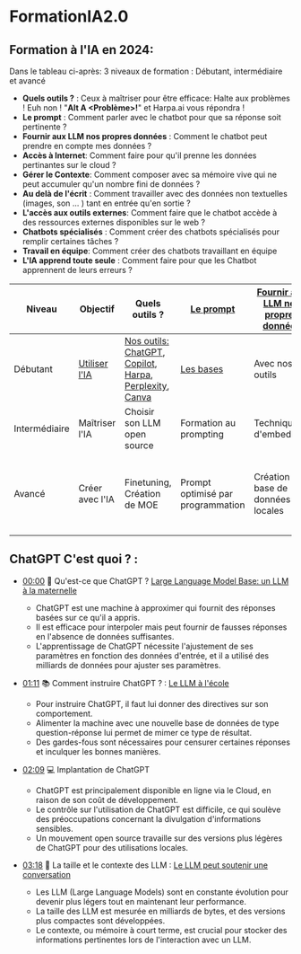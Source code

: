 # FormationIA2.0

## Formation à l'IA en 2024: 

Dans le tableau ci-après: 3 niveaux de formation : Débutant, intermédiaire et avancé
- **Quels outils ?** : Ceux à maîtriser pour être efficace:  Halte aux problèmes ! Euh non !  "**Alt A <Problème>!**" et Harpa.ai vous répondra !
- **Le prompt** : Comment parler avec le chatbot pour que sa réponse soit pertinente ?
- **Fournir aux LLM nos propres données** : Comment le chatbot peut prendre en compte mes données ?
- **Accès à Internet**: Comment faire pour qu'il prenne les données pertinantes sur le cloud ?
- **Gérer le Contexte**: Comment composer avec sa mémoire vive qui ne peut accumuler qu'un nombre fini de données ?
- **Au delà de l'écrit** : Comment travailler avec des données non textuelles (images, son ... ) tant en entrée qu'en sortie ?
- **L'accès aux outils externes**: Comment faire que le chatbot accède à des ressources externes disponibles sur le web ?
- **Chatbots spécialisés** : Comment créer des chatbots spécialisés pour remplir certaines tâches ?
- **Travail en équipe**: Comment créer des chatbots travaillant en équipe
- **L'IA apprend toute seule** : Comment faire pour que les Chatbot apprennent de leurs erreurs ?

| Niveau        | Objectif                              | Quels outils  ?                           | [Le prompt](https://github.com/jpbrasile/formationIA2.0/wiki/4.-Le-prompting)                                           | [Fournir aux LLM nos propres données](https://github.com/jpbrasile/formationIA2.0/wiki/6.-Fournir-aux-LLM-nos-propres-donn%C3%A9es)                                               | [L'Accès à Internet](https://github.com/jpbrasile/formationIA2.0/wiki/L'acc%C3%A8s-%C3%A0-internet.md)                                            | [Gérer le contexte](https://github.com/jpbrasile/formationIA2.0/wiki/5.-Gestion-du-contexte)                                             | [Au delà de l'écrit](https://github.com/jpbrasile/formationIA2.0/wiki/9.-Les-LLM-multimodaux-(MLLM))                                         | [L'accès aux outils externes](https://github.com/jpbrasile/formationIA2.0/wiki/8.-L%E2%80%99Acc%C3%A8s-aux-API)                                               | [Chatbots spécialisés](https://github.com/jpbrasile/formationIA2.0/wiki/A.-Les-GPTs)                                              | [Travail en équipe](https://github.com/jpbrasile/formationIA2.0/wiki/B.-Les-agents)                                           | [L'IA apprend toute seule](https://github.com/jpbrasile/formationIA2.0/wiki/C.-L%E2%80%99apprentissage-par-renforcement-:)                                               |
|---------------|---------------------------------------|-----------------------------------------|------------------------------------------------------|------------------------------------------------------|-----------------------------------------------------|----------------------------------------------------|---------------------------------------------------|----------------------------------------------------|----------------------------------------------------|----------------------------------------------------|----------------------------------------------------|
| Débutant      | [Utiliser l'IA](https://github.com/jpbrasile/formationIA2.0/blob/main/cours%20pour%20d%C3%A9butants/1-%20prendre%20des%20notes.md)        | [Nos outils:](https://github.com/jpbrasile/formationIA2.0/wiki/01:-Comment-disposer-d'outils-qui-font-tout-pour-vous-%3F)  [ChatGPT](https://chat.openai.com/), [Copilot](https://copilot.microsoft.com/?culture=fr-fr&country=fr), [Harpa](https://harpa.ai/), [Perplexity](https://www.perplexity.ai/), [Canva](https://www.canva.com/)              | [Les bases](https://github.com/jpbrasile/formationIA2.0/blob/main/cours%20pour%20d%C3%A9butants/3-%20le%20prompting.md) |Avec nos outils       | Avec nos outils              |  Un prompt pour demander la synthèse   | Copilot (dessin) et [outils en ligne](https://github.com/jpbrasile/formationIA2.0/blob/main/cours%20pour%20d%C3%A9butants/multimodal.md)| Outils en ligne          |  |                |
| Intermédiaire | Maîtriser l'IA          | Choisir son LLM open source           | Formation au prompting   |Technique d'embedding | Formation au scraping                    | MEMGPT et LongGPT             | LLAVA1.5 et ComphyUI | Langchain, Gorilla            | emploi des GPTs openAI        |     AutoGen         |   |
| Avancé        | Créer avec l'IA       | Finetuning, Création de MOE | Prompt optimisé par programmation                   | Création de base de données locales       | AgentSearch et Wiki search | Gestion avancée du contexte (compactage)                        | Développement de solutions multimodales personnalisées | Conception d'API robustes pour des applications à grande échelle | Utilisation de GPT-4 et autres modèles avancés     | Développement d'agents autonomes capables d'apprentissage continu | Stratégies pour le développement de talents en IA et gestion des changements technologiques |

## ChatGPT C'est quoi ? : 
- [00:00](https://www.youtube.com/watch?v=PNjh4z8WF9M&t=0s) 🤖 Qu'est-ce que ChatGPT ? [Large Language Model Base: un LLM à la maternelle](https://github.com/jpbrasile/formationIA2.0/wiki/1.-LLM%E2%80%90Base) 

  - ChatGPT est une machine à approximer qui fournit des réponses basées sur ce qu'il a appris.
  - Il est efficace pour interpoler mais peut fournir de fausses réponses en l'absence de données suffisantes.
  - L'apprentissage de ChatGPT nécessite l'ajustement de ses paramètres en fonction des données d'entrée, et il a utilisé des milliards de données pour ajuster ses paramètres.

- [01:11](https://www.youtube.com/watch?v=PNjh4z8WF9M&t=71s) 📚 Comment instruire ChatGPT ? : [Le LLM à l'école](https://github.com/jpbrasile/formationIA2.0/wiki/2.-LLM%E2%80%90Instruct) 
  - Pour instruire ChatGPT, il faut lui donner des directives sur son comportement.
  - Alimenter la machine avec une nouvelle base de données de type question-réponse lui permet de mimer ce type de résultat.
  - Des gardes-fous sont nécessaires pour censurer certaines réponses et inculquer les bonnes manières.

- [02:09](https://www.youtube.com/watch?v=PNjh4z8WF9M&t=129s) 💻 Implantation de ChatGPT

  - ChatGPT est principalement disponible en ligne via le Cloud, en raison de son coût de développement.
  - Le contrôle sur l'utilisation de ChatGPT est difficile, ce qui soulève des préoccupations concernant la divulgation d'informations sensibles.
  - Un mouvement open source travaille sur des versions plus légères de ChatGPT pour des utilisations locales.

- [03:18](https://www.youtube.com/watch?v=PNjh4z8WF9M&t=198s) 🧠 La taille et le contexte des LLM : [Le LLM peut soutenir une conversation](https://github.com/jpbrasile/formationIA2.0/wiki/3.-LLM%E2%80%90Chat) 

  - Les LLM (Large Language Models) sont en constante évolution pour devenir plus légers tout en maintenant leur performance.
  - La taille des LLM est mesurée en milliards de bytes, et des versions plus compactes sont développées.
  - Le contexte, ou mémoire à court terme, est crucial pour stocker des informations pertinentes lors de l'interaction avec un LLM.
